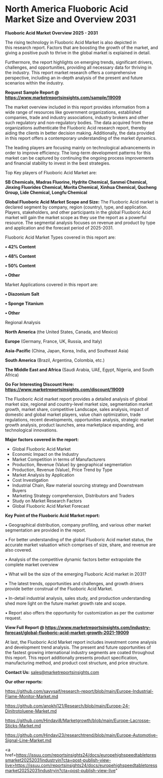 # North America Fluoboric Acid Market Size and Overview 2031

<Strong> Fluoboric Acid Market Overview 2025 - 2031</strong>

The rising technology in Fluoboric Acid Market is also depicted in this research report. Factors that are boosting the growth of the market, and giving a positive push to thrive in the global market is explained in detail.

Furthermore, the report highlights on emerging trends, significant drivers, challenges, and opportunities, providing all necessary data for thriving in the industry. This report market research offers a comprehensive perspective, including an in-depth analysis of the present and future scenarios within the industry.

<strong>Request Sample Report @ <a href=https://www.marketreportsinsights.com/sample/19009>https://www.marketreportsinsights.com/sample/19009</a></strong>

The market overview included in this report provides information from a wide range of resources like government organizations, established companies, trade and industry associations, industry brokers and other such regulatory and non-regulatory bodies. The data acquired from these organizations authenticate the Fluoboric Acid research report, thereby aiding the clients in better decision making. Additionally, the data provided in this report offers a contemporary understanding of the market dynamics.

The leading players are focusing mainly on technological advancements in order to improve efficiency. The long-term development patterns for this market can be captured by continuing the ongoing process improvements and financial stability to invest in the best strategies.

Top Key players of Fluoboric Acid Market are:

<strong>SB Chemicals, Madras Fluorine, Hydrite Chemical, Sanmei Chemical, Jinxing Fluorides Chemical, Morita Chemical, Xinhua Chemical, Qucheng Group, Lide Chemical, Longfu Chemical</strong>

<strong><b>Global Fluoboric Acid Market Scope and Size:</b></strong>
The Fluoboric Acid market is declared segment by company, region (country), type, and application. Players, stakeholders, and other participants in the global Fluoboric Acid market will gain the market scope as they use the report as a powerful resource. The segmental analysis focuses on revenue and product by type and application and the forecast period of 2025-2031.

Fluoboric Acid Market Types covered in this report are:

<strong>• 42% Content

• 48% Content

• 50% Content

• Other</strong>

Market Applications covered in this report are:

<strong>• Diazonium Salt

• Sponge Titanium

• Other</strong> 

Regional Analysis

<strong>North America</strong> (the United States, Canada, and Mexico)

<strong>Europe</strong> (Germany, France, UK, Russia, and Italy)

<strong>Asia-Pacific</strong> (China, Japan, Korea, India, and Southeast Asia)

<strong>South America</strong> (Brazil, Argentina, Colombia, etc.)

<strong>The Middle East and Africa</strong> (Saudi Arabia, UAE, Egypt, Nigeria, and South Africa)

<strong>Go For Interesting Discount Here: <a href=https://www.marketreportsinsights.com/discount/19009>https://www.marketreportsinsights.com/discount/19009</a></strong>

The Fluoboric Acid market report provides a detailed analysis of global market size, regional and country-level market size, segmentation market growth, market share, competitive Landscape, sales analysis, impact of domestic and global market players, value chain optimization, trade regulations, recent developments, opportunities analysis, strategic market growth analysis, product launches, area marketplace expanding, and technological innovations.

<strong><b>Major factors covered in the report:</b></strong>
<ul>
  <li>Global Fluoboric Acid Market </li>
  <li>Economic Impact on the Industry</li>
  <li>Market Competition in terms of Manufacturers</li>
  <li>Production, Revenue (Value) by geographical segmentation</li>
  <li>Production, Revenue (Value), Price Trend by Type</li>
  <li>Market Analysis by Application</li>
  <li>Cost Investigation</li>
  <li>Industrial Chain, Raw material sourcing strategy and Downstream Buyers</li>
  <li>Marketing Strategy comprehension, Distributors and Traders</li>
  <li>Study on Market Research Factors</li>
  <li>Global Fluoboric Acid Market Forecast</li>
</ul>

<strong><b>Key Point of the Fluoboric Acid Market report:</b></strong>

• Geographical distribution, company profiling, and various other market segmentation are provided in the report.

• For better understanding of the global Fluoboric Acid market status, the accurate market valuation which comprises of size, share, and revenue are also covered.

• Analysis of the competitive dynamic factors better extrapolate the complete market overview

• What will be the size of the emerging Fluoboric Acid market in 2031?

• The latest trends, opportunities and challenges, and growth drivers provide better construal of the Fluoboric Acid Market.

• In-detail industrial analysis, sales study, and production understanding shed more light on the future market growth rate and scope.

• Report also offers the opportunity for customization as per the customer request.

<strong><b>View Full Report @ <a href=https://www.marketreportsinsights.com/industry-forecast/global-fluoboric-acid-market-growth-2021-19009>https://www.marketreportsinsights.com/industry-forecast/global-fluoboric-acid-market-growth-2021-19009</a></b></strong>


At last, the Fluoboric Acid Market report includes investment come analysis and development trend analysis. The present and future opportunities of the fastest growing international industry segments are coated throughout this report. This report additionally presents product specification, manufacturing method, and product cost structure, and price structure.

<strong>Contact Us:</strong>
sales@marketreportsinsights.com

<strong>Our other reports:</strong>

<a href=https://github.com/sayysaif/research-report/blob/main/Europe-Industrial-Flame-Monitor-Market.md>https://github.com/sayysaif/research-report/blob/main/Europe-Industrial-Flame-Monitor-Market.md</a>

<a href=https://github.com/anokhi121/Research/blob/main/Europe-24-Dinitrotoluene-Market.md>https://github.com/anokhi121/Research/blob/main/Europe-24-Dinitrotoluene-Market.md</a>

<a href=https://github.com/Hindavi8/Marketgrowth/blob/main/Europe-Lacrosse-Sticks-Market.md>https://github.com/Hindavi8/Marketgrowth/blob/main/Europe-Lacrosse-Sticks-Market.md</a>

<a href=https://github.com/Hindavi23/researchtrend/blob/main/Europe-Automotive-Signal-Line-Market.md>https://github.com/Hindavi23/researchtrend/blob/main/Europe-Automotive-Signal-Line-Market.md</a>

<a href=https://issuu.com/reportsinsights24/docs/europehighspeedtabletpressmarket20252031industryin?cta=post-publish-view-live>https://issuu.com/reportsinsights24/docs/europehighspeedtabletpressmarket20252031industryin?cta=post-publish-view-live</a>"
